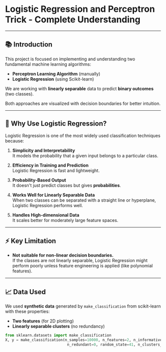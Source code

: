 # Logistic Regression and Perceptron Trick - Complete Understanding

---

## 📚 Introduction

This project is focused on implementing and understanding two fundamental machine learning algorithms:

- **Perceptron Learning Algorithm** (manually)
- **Logistic Regression** (using Scikit-learn)

We are working with **linearly separable** data to predict **binary outcomes** (two classes).

Both approaches are visualized with decision boundaries for better intuition.

---

## 🧠 Why Use Logistic Regression?

Logistic Regression is one of the most widely used classification techniques because:

1. **Simplicity and Interpretability**  
   It models the probability that a given input belongs to a particular class.

2. **Efficiency in Training and Prediction**  
   Logistic Regression is fast and lightweight.

3. **Probability-Based Output**  
   It doesn't just predict classes but gives **probabilities**.

4. **Works Well for Linearly Separable Data**  
   When two classes can be separated with a straight line or hyperplane, Logistic Regression performs well.

5. **Handles High-dimensional Data**  
   It scales better for moderately large feature spaces.

---

## ⚡ Key Limitation

- **Not suitable for non-linear decision boundaries.**  
  If the classes are not linearly separable, Logistic Regression might perform poorly unless feature engineering is applied (like polynomial features).

---

## 📈 Data Used

We used **synthetic data** generated by `make_classification` from scikit-learn with these properties:
- **Two features** (for 2D plotting)
- **Linearly separable clusters** (no redundancy)

```python
from sklearn.datasets import make_classification
X, y = make_classification(n_samples=10000, n_features=2, n_informative=1, 
                            n_redundant=0, random_state=41, n_clusters_per_class=1)
